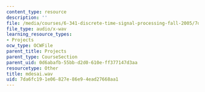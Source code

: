 ```yaml
---
content_type: resource
description: ''
file: /media/courses/6-341-discrete-time-signal-processing-fall-2005/7da6fc191e06827e86e94ead27668aa1_mdesai.wav
file_type: audio/x-wav
learning_resource_types:
- Projects
ocw_type: OCWFile
parent_title: Projects
parent_type: CourseSection
parent_uid: 0d6abafb-55bb-d2d0-610e-ff377147d3aa
resourcetype: Other
title: mdesai.wav
uid: 7da6fc19-1e06-827e-86e9-4ead27668aa1
---
```

